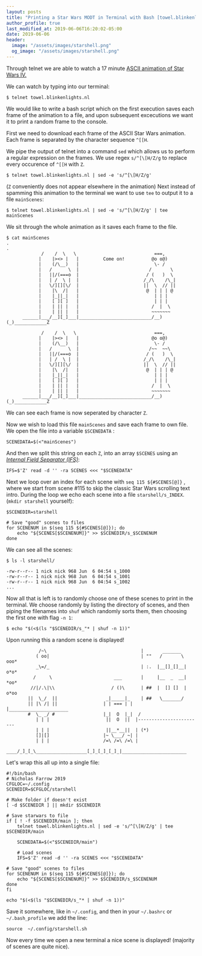 ```yaml
---
layout: posts
title: "Printing a Star Wars MODT in Terminal with Bash [towel.blinkenlights.nl]"
author_profile: true
last_modified_at: 2019-06-06T16:20:02-05:00
date: 2019-06-06
header:
  image: "/assets/images/starshell.png"
  og_image: "/assets/images/starshell.png"
---
```


Through telnet we are able to watch a 17 minute [ASCII animation of Star Wars IV.](https://www.asciimation.co.nz/)

We can watch by typing into our terminal:
~~~shell
$ telnet towel.blinkenlights.nl
~~~

We would like to write a bash script which on the first execution saves each frame of the animation to a file, and upon subsequent excecutions we want it to print a random frame to the console.

First we need to download each frame of the ASCII Star Wars animation. Each frame is separated by the character sequence `^[[H`. 

We pipe the output of telnet into a command `sed` which allows us to perform a regular expression on the frames. We use  regex `s/^[\[H/Z/g` to replace every occurence of `^[[H` with `Z`. 
~~~shell
$ telnet towel.blinkenlights.nl | sed -e 's/^[\[H/Z/g'
~~~
(`Z` conveniently does not appear elsewhere in the animation)
Next instead of spamming this animation to the terminal we want to use `tee` to output it to a file  `mainScenes`:
~~~shell
$ telnet towel.blinkenlights.nl | sed -e 's/^[\[H/Z/g' | tee mainScenes
~~~

We sit through the whole animation as it saves each frame to the file.
~~~ shell
$ cat mainScenes
.
.
             /    /  \   \                             ===,              
            |    |><> |   |         Come on!          @o o@)             
            |    (/\__)   |                            \- /              
            |   /      \  |                          /       \            
            |   ||/(===o  |                         / (   )  \           
            |   | /  \ |  |                        /_/\    /\_|          
            |   \/][][\/  |                        ||  \  // ||          
            |    |\  /|   |                         @  | | | @           
            |    |_||_|   |                            | | |             
            |    [ ][ ]   |                            | | |             
            |    | || |   |                           /  |  \            
            |    | || |   |                           ~~~~~~~            
      ______|___/__][_]___|___________________________/__)(_)____________Z

             /    /  \   \                             ===,              
            |    |><> |   |                           @o o@)             
            |    (/\__)   |                            \- /              
            |   /      \  |                          /~~  ~~\            
            |   ||/(===o  |                         / (   )  \           
            |   | /  \ |  |                        /_/\    /\_|          
            |   \/][][\/  |                        ||  \  // ||          
            |    |\  /|   |                         @  | | | @           
            |    |_||_|   |                            | | |             
            |    [ ][ ]   |                            | | |             
            |    | || |   |                           /  |  \            
            |    | || |   |                           ~~~~~~~            
      ______|___/__][_]___|___________________________/__)(_)____________Z
~~~
We can see each frame is now seperated by character `Z`.

Now we wish to load this file `mainScenes` and save each frame to own file. We open the file into a variable `$SCENEDATA` :
~~~shell
SCENEDATA=$(<"mainScenes")
~~~
And then we split this string on each `Z`, into an array `$SCENES` using an [*Internal Field Separator (IFS)*](https://www.cyberciti.biz/faq/unix-howto-read-line-by-line-from-file/):
~~~shell
IFS=$'Z' read -d '' -ra SCENES <<< "$SCENEDATA"
~~~
Next we loop over an index for each scene with `seq 115 ${#SCENES[@]}` , where we start from scene #115 to skip the classic Star Wars scrolling text intro. During the loop we echo each scene into a file `starshell/s_INDEX`. (`mkdir starshell` yourself):
~~~shell
$SCENEDIR=starshell

# Save "good" scenes to files
for SCENENUM in $(seq 115 ${#SCENES[@]}); do
    echo "${SCENES[$SCENENUM]}" >> $SCENEDIR/s_$SCENENUM    
done
~~~
We can see all the scenes:
~~~shell
$ ls -l starshell/
~~~
~~~shell
-rw-r--r-- 1 nick nick 968 Jun  6 04:54 s_1000
-rw-r--r-- 1 nick nick 968 Jun  6 04:54 s_1001
-rw-r--r-- 1 nick nick 968 Jun  6 04:54 s_1002
...
~~~

Now all that is left is to randomly choose one of these scenes to print in the terminal. We choose randomly by listing the directory of scenes, and then piping the filenames into `shuf` which randomly sorts them, then choosing the first one with flag `-n 1`:

~~~shell
$ echo "$(<$(ls "$SCENEDIR/s_"* | shuf -n 1))"
~~~

Upon running this a random scene is displayed!
~~~shell
            /~\                                   |       _______        
           ( oo|                                  | ""   /       \  ooo* 
           _\=/_                                  | :.  |__[]_[]__| o*o* 
          /     \                       ___       |     |__  _  __| *oo* 
         //|/.\|\\                     / ()\      | ##  |  [] []  | o*oo 
        ||  \_/  ||                  _|_____|_    | ##   \_______/       
        || |\ /| ||                 | | === | |   |______________________
        #  \_ _/ #                  |_|  O  |_|  /                       
           | | |                     ||  O  ||  |------------------------
           | | |                     ||__*__||  | (*)                    
           []|[]                    |~ \___/ ~| |                        
           | | |                    /=\ /=\ /=\ |                        
      ____/_]_[_\___________________[_]_[_]_[_]_|________________________
~~~
Let's wrap this all up into a single file:
~~~shell
#!/bin/bash
# Nicholas Farrow 2019
CFGLOC=~/.config
SCENEDIR=$CFGLOC/starshell

# Make folder if doesn't exist
[ -d $SCENEDIR ] || mkdir $SCENEDIR

# Save starwars to file
if [ ! -f $SCENEDIR/main ]; then
    telnet towel.blinkenlights.nl | sed -e 's/^[\[H/Z/g' | tee $SCENEDIR/main

    SCENEDATA=$(<"$SCENEDIR/main")

    # Load scenes
    IFS=$'Z' read -d '' -ra SCENES <<< "$SCENEDATA"

# Save "good" scenes to files
for SCENENUM in $(seq 115 ${#SCENES[@]}); do
    echo "${SCENES[$SCENENUM]}" >> $SCENEDIR/s_$SCENENUM    
done
fi

echo "$(<$(ls "$SCENEDIR/s_"* | shuf -n 1))"                                                                      
~~~

Save it somewhere, like in `~/.config`, and then in your `~/.bashrc` or  `~/.bash_profile` we add the line:
~~~shell
source  ~/.config/starshell.sh
~~~
Now every time we open a new terminal a nice scene is displayed! (majority of scenes are quite nice).
